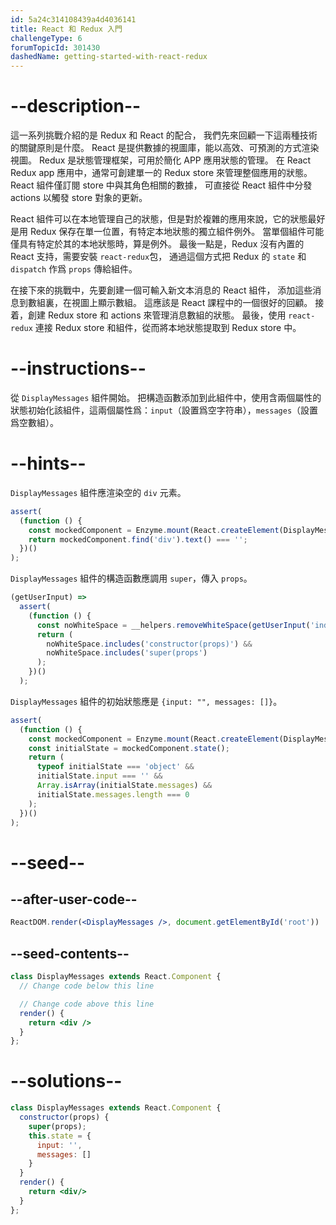 ```yaml
---
id: 5a24c314108439a4d4036141
title: React 和 Redux 入門
challengeType: 6
forumTopicId: 301430
dashedName: getting-started-with-react-redux
---
```


# --description--

這一系列挑戰介紹的是 Redux 和 React 的配合， 我們先來回顧一下這兩種技術的關鍵原則是什麼。 React 是提供數據的視圖庫，能以高效、可預測的方式渲染視圖。 Redux 是狀態管理框架，可用於簡化 APP 應用狀態的管理。 在 React Redux app 應用中，通常可創建單一的 Redux store 來管理整個應用的狀態。 React 組件僅訂閱 store 中與其角色相關的數據， 可直接從 React 組件中分發 actions 以觸發 store 對象的更新。

React 組件可以在本地管理自己的狀態，但是對於複雜的應用來說，它的狀態最好是用 Redux 保存在單一位置，有特定本地狀態的獨立組件例外。 當單個組件可能僅具有特定於其的本地狀態時，算是例外。 最後一點是，Redux 沒有內置的 React 支持，需要安裝 `react-redux`包， 通過這個方式把 Redux 的 `state` 和 `dispatch` 作爲 `props` 傳給組件。

在接下來的挑戰中，先要創建一個可輸入新文本消息的 React 組件， 添加這些消息到數組裏，在視圖上顯示數組。 這應該是 React 課程中的一個很好的回顧。 接着，創建 Redux store 和 actions 來管理消息數組的狀態。 最後，使用 `react-redux` 連接 Redux store 和組件，從而將本地狀態提取到 Redux store 中。

# --instructions--

從 `DisplayMessages` 組件開始。 把構造函數添加到此組件中，使用含兩個屬性的狀態初始化該組件，這兩個屬性爲：`input`（設置爲空字符串），`messages`（設置爲空數組）。

# --hints--

`DisplayMessages` 組件應渲染空的 `div` 元素。

```js
assert(
  (function () {
    const mockedComponent = Enzyme.mount(React.createElement(DisplayMessages));
    return mockedComponent.find('div').text() === '';
  })()
);
```

`DisplayMessages` 組件的構造函數應調用 `super`，傳入 `props`。

```js
(getUserInput) =>
  assert(
    (function () {
      const noWhiteSpace = __helpers.removeWhiteSpace(getUserInput('index'));
      return (
        noWhiteSpace.includes('constructor(props)') &&
        noWhiteSpace.includes('super(props')
      );
    })()
  );
```

`DisplayMessages` 組件的初始狀態應是 `{input: "", messages: []}`。

```js
assert(
  (function () {
    const mockedComponent = Enzyme.mount(React.createElement(DisplayMessages));
    const initialState = mockedComponent.state();
    return (
      typeof initialState === 'object' &&
      initialState.input === '' &&
      Array.isArray(initialState.messages) &&
      initialState.messages.length === 0
    );
  })()
);
```

# --seed--

## --after-user-code--

```jsx
ReactDOM.render(<DisplayMessages />, document.getElementById('root'))
```

## --seed-contents--

```jsx
class DisplayMessages extends React.Component {
  // Change code below this line

  // Change code above this line
  render() {
    return <div />
  }
};
```

# --solutions--

```jsx
class DisplayMessages extends React.Component {
  constructor(props) {
    super(props);
    this.state = {
      input: '',
      messages: []
    }
  }
  render() {
    return <div/>
  }
};
```
